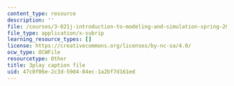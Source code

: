 ```yaml
---
content_type: resource
description: ''
file: /courses/3-021j-introduction-to-modeling-and-simulation-spring-2012/47c0f06e2c3d59d484ec1a2bf7d161ed_U5zt5u-C_uY.vtt
file_type: application/x-subrip
learning_resource_types: []
license: https://creativecommons.org/licenses/by-nc-sa/4.0/
ocw_type: OCWFile
resourcetype: Other
title: 3play caption file
uid: 47c0f06e-2c3d-59d4-84ec-1a2bf7d161ed
---
```

